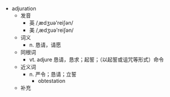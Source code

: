 - adjuration
  - 发音
    - 英 /ˌædʒuə'reiʃən/
    - 美 /,ædʒuə'reiʃən/
  - 词义
    - n. 恳请，请愿
  - 同根词
    - vt. adjure 恳请，恳求；起誓；（以起誓或诅咒等形式）命令
  - 近义词
    - n. 严令；恳请；立誓
      - obtestation
  - 补充